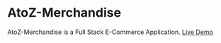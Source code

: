 # AtoZ-Merchandise
AtoZ-Merchandise is a Full Stack E-Commerce Application.
[Live Demo](https://atoz-app-248e5.web.app)
